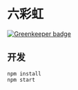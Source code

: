 # 六彩虹

[![Greenkeeper badge](https://badges.greenkeeper.io/xcatliu/6rainbow.svg)](https://greenkeeper.io/)

## 开发

```shell
npm install
npm start
```